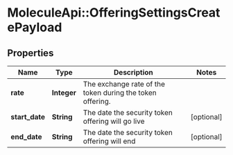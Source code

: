 # MoleculeApi::OfferingSettingsCreatePayload

## Properties
Name | Type | Description | Notes
------------ | ------------- | ------------- | -------------
**rate** | **Integer** | The exchange rate of the token during the token offering. |
**start_date** | **String** | The date the security token offering will go live | [optional]
**end_date** | **String** | The date the security token offering will end | [optional]
